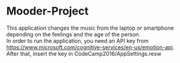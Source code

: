 # Mooder-Project
This application changes the music from the laptop or smartphone depending on the feelings and the age of the person.
</br> In order to run the application, you need an API key from https://www.microsoft.com/cognitive-services/en-us/emotion-api.
</br> After that, insert the key in CodeCamp2016/AppSettings.resw
